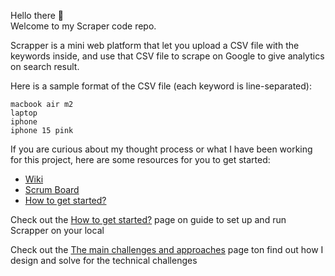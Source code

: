 Hello there 👋 <br/>
Welcome to my Scraper code repo. <br/>

Scrapper is a mini web platform that let you upload a CSV file with the keywords inside, and use that CSV file to scrape on Google to give analytics on search result.

Here is a sample format of the CSV file (each keyword is line-separated):
```csv
macbook air m2
laptop
iphone
iphone 15 pink
```

If you are curious about my thought process or what I have been working for this project, here are some resources for you to get started:
- [Wiki](https://github.com/nhantran3395/scrapper/wiki)
- [Scrum Board](https://github.com/users/nhantran3395/projects/2)
- [How to get started?](https://github.com/nhantran3395/scrapper/wiki/%5BGuide%5D-How-to-get-started%3F)

Check out the [How to get started?](https://github.com/nhantran3395/scrapper/wiki/%5BGuide%5D-How-to-get-started%3F) page on guide to set up and run Scrapper on your local

Check out the [The main challenges and approaches](https://github.com/nhantran3395/scrapper/wiki/%5BDesign%5D-The-main-challenges-and-approaches) page ton find out how I design and solve for the technical challenges 